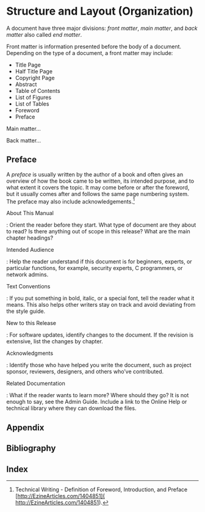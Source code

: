 # Structure and Layout (Organization)

A document have three major divisions: *front matter*, *main matter*,
and *back matter* also called *end matter*.

Front matter is information presented before the body of a document.
Depending on the type of a document, a front matter may include:

* Title Page
* Half Title Page
* Copyright Page
* Abstract
* Table of Contents
* List of Figures
* List of Tables
* Foreword
* Preface

Main matter...

Back matter...



## Preface

A *preface* is usually written by the author of a book and often
gives an overview of how the book came to be written, its intended
purpose, and to what extent it covers the topic. It may come before
or after the foreword, but it usually comes after and follows the
same page numbering system. The preface may also include
acknowledgements.[^preface_wlmoore]

[^preface_wlmoore]:
    Technical Writing - Definition of Foreword, Introduction, and
    Preface [http://EzineArticles.com/1404851](
    http://EzineArticles.com/1404851).

About This Manual

: Orient the reader before they start. What type of document are they
 about to read? Is there anything out of scope in this release? What
 are the main chapter headings?

Intended Audience

: Help the reader understand if this document is for beginners,
experts, or particular functions, for example, security experts, C
programmers, or network admins.

Text Conventions

: If you put something in bold, italic, or a special font, tell the
reader what it means. This also helps other writers stay on track and
avoid deviating from the style guide.

New to this Release

: For software updates, identify changes to the document. If the
revision is extensive, list the changes by chapter.

Acknowledgments

: Identify those who have helped you write the document, such as
project sponsor, reviewers, designers, and others who’ve contributed.

Related Documentation

: What if the reader wants to learn more? Where should they go? It is
not enough to say, see the Admin Guide. Include a link to the Online
Help or technical library where they can download the files.



## Appendix

## Bibliography

## Index
